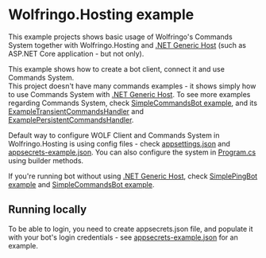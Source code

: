 ﻿# Wolfringo.Hosting example
This example projects shows basic usage of Wolfringo's Commands System together with Wolfringo.Hosting and [.NET Generic Host](https://docs.microsoft.com/en-gb/aspnet/core/fundamentals/host/generic-host?view=aspnetcore-3.0) (such as ASP.NET Core application - but not only).

This example shows how to create a bot client, connect it and use Commands System.  
This project doesn't have many commands examples - it shows simply how to use Commands System with [.NET Generic Host](https://docs.microsoft.com/en-gb/aspnet/core/fundamentals/host/generic-host?view=aspnetcore-3.0). To see more examples regarding Commands System, check [SimpleCommandsBot example](../SimpleCommandsBot), and its [ExampleTransientCommandsHandler](../SimpleCommandsBot/ExampleTransientCommandsHandler.cs) and [ExamplePersistentCommandsHandler](../SimpleCommandsBot/ExamplePersistentCommandsHandler.cs).

Default way to configure WOLF Client and Commands System in Wolfringo.Hosting is using config files - check [appsettings.json](appsettings.json) and [appsecrets-example.json](appsecrets-example.json). You can also configure the system in [Program.cs](Program.cs) using builder methods.

If you're running bot without using [.NET Generic Host](https://docs.microsoft.com/en-gb/aspnet/core/fundamentals/host/generic-host?view=aspnetcore-3.0), check [SimplePingBot example](../SimplePingBot) and [SimpleCommandsBot example](../SimpleCommandsBot).

## Running locally
To be able to login, you need to create appsecrets.json file, and populate it with your bot's login credentials - see [appsecrets-example.json](appsecrets-example.json) for an example.